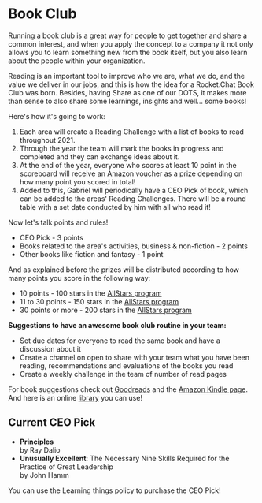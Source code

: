 # Book Club

Running a book club is a great way for people to get together and share a common interest, and when you apply the concept to a company it not only allows you to learn something new from the book itself, but you also learn about the people within your organization.

Reading is an important tool to improve who we are, what we do, and the value we deliver in our jobs, and this is how the idea for a Rocket.Chat Book Club was born. Besides, having Share as one of our DOTS, it makes more than sense to also share some learnings, insights and well... some books!

Here's how it's going to work:

1. Each area will create a Reading Challenge with a list of books to read throughout 2021.
2. Through the year the team will mark the books in progress and completed and they can exchange ideas about it.
3. At the end of the year, everyone who scores at least 10 point in the scoreboard will receive an Amazon voucher as a prize depending on how many point you scored in total!
4. Added to this, Gabriel will periodically have a CEO Pick of book, which can be added to the areas' Reading Challenges. There will be a round table with a set date conducted by him with all who read it!

Now let's talk points and rules!

* CEO Pick - 3 points
* Books related to the area's activities, business & non-fiction - 2 points
* Other books like fiction and fantasy - 1 point

And as explained before the prizes will be distributed according to how many points you score in the following way:

* 10 points - 100 stars in the [AllStars program](https://handbook.rocket.chat/company/our-culture/rocket.chat-allstars)
* 11 to 30 points - 150 stars in the [AllStars program](https://handbook.rocket.chat/company/our-culture/rocket.chat-allstars)
* 30 points or more - 200 stars in the [AllStars program](https://handbook.rocket.chat/company/our-culture/rocket.chat-allstars)

**Suggestions to have an awesome book club routine in your team:**

* Set due dates for everyone to read the same book and have a discussion about it
* Create a channel on open to share with your team what you have been reading, recommendations and evaluations of the books you read
* Create a weekly challenge in the team of number of read pages

For book suggestions check out [Goodreads](https://www.goodreads.com/list?ref=nav\_brws\_lists) and the [Amazon Kindle page](https://www.amazon.com/Kindle-eBooks/b?ie=UTF8\&node=154606011).\
And here is an online [library](https://openlibrary.org/help/faq/borrow) you can use!

## Current CEO Pick

* **Principles** \
  by Ray Dalio
* **Unusually Excellent**: The Necessary Nine Skills Required for the Practice of Great Leadership \
  by John Hamm

You can use the Learning things policy to purchase the CEO Pick!
